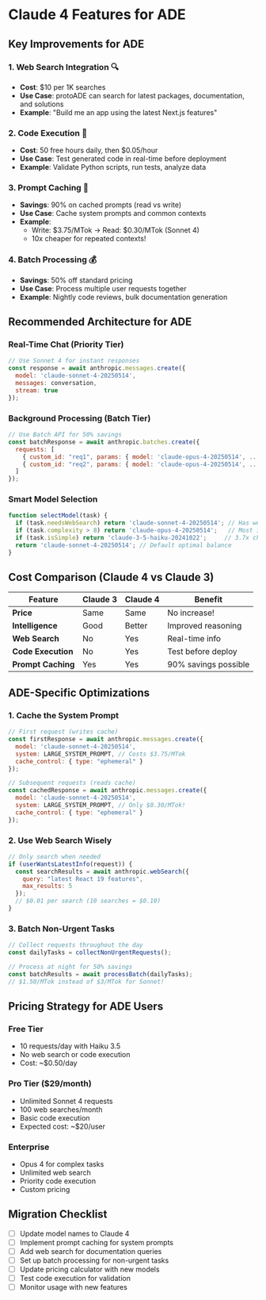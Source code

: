 # Claude 4 Features for ADE

## Key Improvements for ADE

### 1. **Web Search Integration** 🔍
- **Cost**: $10 per 1K searches
- **Use Case**: protoADE can search for latest packages, documentation, and solutions
- **Example**: "Build me an app using the latest Next.js features"

### 2. **Code Execution** 🐍
- **Cost**: 50 free hours daily, then $0.05/hour
- **Use Case**: Test generated code in real-time before deployment
- **Example**: Validate Python scripts, run tests, analyze data

### 3. **Prompt Caching** 💾
- **Savings**: 90% on cached prompts (read vs write)
- **Use Case**: Cache system prompts and common contexts
- **Example**: 
  - Write: $3.75/MTok → Read: $0.30/MTok (Sonnet 4)
  - 10x cheaper for repeated contexts!

### 4. **Batch Processing** 💰
- **Savings**: 50% off standard pricing
- **Use Case**: Process multiple user requests together
- **Example**: Nightly code reviews, bulk documentation generation

## Recommended Architecture for ADE

### Real-Time Chat (Priority Tier)
```javascript
// Use Sonnet 4 for instant responses
const response = await anthropic.messages.create({
  model: 'claude-sonnet-4-20250514',
  messages: conversation,
  stream: true
});
```

### Background Processing (Batch Tier)
```javascript
// Use Batch API for 50% savings
const batchResponse = await anthropic.batches.create({
  requests: [
    { custom_id: "req1", params: { model: 'claude-opus-4-20250514', ... } },
    { custom_id: "req2", params: { model: 'claude-opus-4-20250514', ... } }
  ]
});
```

### Smart Model Selection
```javascript
function selectModel(task) {
  if (task.needsWebSearch) return 'claude-sonnet-4-20250514'; // Has web access
  if (task.complexity > 8) return 'claude-opus-4-20250514';   // Most intelligent
  if (task.isSimple) return 'claude-3-5-haiku-20241022';     // 3.7x cheaper than Sonnet
  return 'claude-sonnet-4-20250514'; // Default optimal balance
}
```

## Cost Comparison (Claude 4 vs Claude 3)

| Feature | Claude 3 | Claude 4 | Benefit |
|---------|----------|----------|---------|
| **Price** | Same | Same | No increase! |
| **Intelligence** | Good | Better | Improved reasoning |
| **Web Search** | No | Yes | Real-time info |
| **Code Execution** | No | Yes | Test before deploy |
| **Prompt Caching** | Yes | Yes | 90% savings possible |

## ADE-Specific Optimizations

### 1. Cache the System Prompt
```javascript
// First request (writes cache)
const firstResponse = await anthropic.messages.create({
  model: 'claude-sonnet-4-20250514',
  system: LARGE_SYSTEM_PROMPT, // Costs $3.75/MTok
  cache_control: { type: "ephemeral" }
});

// Subsequent requests (reads cache)
const cachedResponse = await anthropic.messages.create({
  model: 'claude-sonnet-4-20250514',
  system: LARGE_SYSTEM_PROMPT, // Only $0.30/MTok!
  cache_control: { type: "ephemeral" }
});
```

### 2. Use Web Search Wisely
```javascript
// Only search when needed
if (userWantsLatestInfo(request)) {
  const searchResults = await anthropic.webSearch({
    query: "latest React 19 features",
    max_results: 5
  });
  // $0.01 per search (10 searches = $0.10)
}
```

### 3. Batch Non-Urgent Tasks
```javascript
// Collect requests throughout the day
const dailyTasks = collectNonUrgentRequests();

// Process at night for 50% savings
const batchResults = await processBatch(dailyTasks);
// $1.50/MTok instead of $3/MTok for Sonnet!
```

## Pricing Strategy for ADE Users

### Free Tier
- 10 requests/day with Haiku 3.5
- No web search or code execution
- Cost: ~$0.50/day

### Pro Tier ($29/month)
- Unlimited Sonnet 4 requests
- 100 web searches/month
- Basic code execution
- Expected cost: ~$20/user

### Enterprise
- Opus 4 for complex tasks
- Unlimited web search
- Priority code execution
- Custom pricing

## Migration Checklist

- [ ] Update model names to Claude 4
- [ ] Implement prompt caching for system prompts
- [ ] Add web search for documentation queries
- [ ] Set up batch processing for non-urgent tasks
- [ ] Update pricing calculator with new models
- [ ] Test code execution for validation
- [ ] Monitor usage with new features